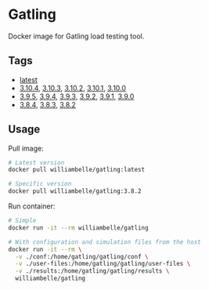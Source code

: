 # Gatling

Docker image for Gatling load testing tool.

## Tags

- [latest][latest]
- [3.10.4][3.10.4], [3.10.3][3.10.3], [3.10.2][3.10.2], [3.10.1][3.10.1], [3.10.0][3.10.0]
- [3.9.5][3.9.5], [3.9.4][3.9.4], [3.9.3][3.9.3], [3.9.2][3.9.2], [3.9.1][3.9.1], [3.9.0][3.9.0]
- [3.8.4][3.8.4], [3.8.3][3.8.3], [3.8.2][3.8.2]

## Usage

Pull image:

```sh
# Latest version
docker pull williambelle/gatling:latest

# Specific version
docker pull williambelle/gatling:3.8.2
```

Run container:

```sh
# Simple
docker run -it --rm williambelle/gatling

# With configuration and simulation files from the host
docker run -it --rm \
  -v ./conf:/home/gatling/gatling/conf \
  -v ./user-files:/home/gatling/gatling/user-files \
  -v ./results:/home/gatling/gatling/results \
  williambelle/gatling
```

[latest]: https://github.com/williambelle/docker-gatling/blob/474d885f0c7eba90d5d7b12ff19f7a1fd1b9ce89/ubuntu/Dockerfile
[3.10.4]: https://github.com/williambelle/docker-gatling/blob/474d885f0c7eba90d5d7b12ff19f7a1fd1b9ce89/ubuntu/Dockerfile
[3.10.3]: https://github.com/williambelle/docker-gatling/blob/25ffd0225ec43e0f0a065f70304649f3120e0ee6/ubuntu/Dockerfile
[3.10.2]: https://github.com/williambelle/docker-gatling/blob/38d12553cc7e067884dc15be90a293e5e8326056/ubuntu/Dockerfile
[3.10.1]: https://github.com/williambelle/docker-gatling/blob/01221700bef7db8c1511f329444e5eca8c348077/ubuntu/Dockerfile
[3.10.0]: https://github.com/williambelle/docker-gatling/blob/6be6de56b862cc8158eaaaca80b367dd8b48dcd3/ubuntu/Dockerfile
[3.9.5]: https://github.com/williambelle/docker-gatling/blob/14bd33c0a330ec2549526e3a0a5386b405bd3aae/ubuntu/Dockerfile
[3.9.4]: https://github.com/williambelle/docker-gatling/blob/ef02892706e17771e60dea68218efdbe5f24f258/ubuntu/Dockerfile
[3.9.3]: https://github.com/williambelle/docker-gatling/blob/123b918305b02ffc38d05f2d171fcf7d203d7583/ubuntu/Dockerfile
[3.9.2]: https://github.com/williambelle/docker-gatling/blob/78e4f960e3b382ca09fb6428c6ebc3291e14c429/ubuntu/Dockerfile
[3.9.1]: https://github.com/williambelle/docker-gatling/blob/ac360d0699b23e76d29f16b2ee272b314cd686c9/ubuntu/Dockerfile
[3.9.0]: https://github.com/williambelle/docker-gatling/blob/e2ae01c12895838eed400bdbc06d6f687507dccf/ubuntu/Dockerfile
[3.8.4]: https://github.com/williambelle/docker-gatling/blob/a2a7a2ede2d7c4960d99932a1dd4f97cbb6fc9ef/ubuntu/Dockerfile
[3.8.3]: https://github.com/williambelle/docker-gatling/blob/16109ccdc5bd7341d09c4c85d98a902a22e63766/ubuntu/Dockerfile
[3.8.2]: https://github.com/williambelle/docker-gatling/blob/3e039c7fa611d0c467d065f5ab5f62761d3a0692/ubuntu/Dockerfile
